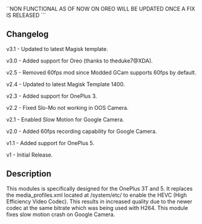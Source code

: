 ``NON FUNCTIONAL AS OF NOW ON OREO WILL BE UPDATED ONCE A FIX IS RELEASED ```

## Changelog
v3.1 - Updated to latest Magisk template.

v3.0 - Added support for Oreo (thanks to theduke7@XDA).

v2.5 - Removed 60fps mod since Modded GCam supports 60fps by default.

v2.4 - Updated to latest Magisk Template 1400.

v2.3 - Added support for OnePlus 3.

v2.2 - Fixed Slo-Mo not working in OOS Camera.

v2.1 - Enabled Slow Motion for Google Camera.

v2.0 - Added 60fps recording capability for Google Camera.

v1.1 - Added support for OnePlus 5.

v1 - Initial Release.

## Description 
This modules is specifically designed for the OnePlus 3T and 5.
It replaces the media_profiles.xml located at /system/etc/ to enable the HEVC (High Efficiency Video Codec). This results in increased quality due to the newer codec at the same bitrate which was being used with H264.
This module fixes slow motion crash on Google Camera. 
